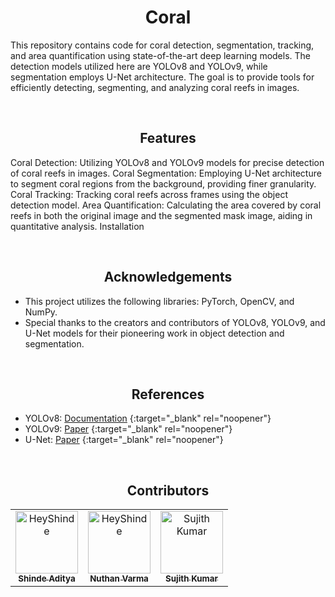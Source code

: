 # <div align="center">Coral</div>
This repository contains code for coral detection, segmentation, tracking, and area quantification using state-of-the-art deep learning models. The detection models utilized here are YOLOv8 and YOLOv9, while segmentation employs U-Net architecture. The goal is to provide tools for efficiently detecting, segmenting, and analyzing coral reefs in images.

</br>

## <div align="center">Features</div>
Coral Detection: Utilizing YOLOv8 and YOLOv9 models for precise detection of coral reefs in images.
Coral Segmentation: Employing U-Net architecture to segment coral regions from the background, providing finer granularity.
Coral Tracking: Tracking coral reefs across frames using the object detection model.
Area Quantification: Calculating the area covered by coral reefs in both the original image and the segmented mask image, aiding in quantitative analysis.
Installation

</br>

## <div align="center">Acknowledgements</div>
- This project utilizes the following libraries: PyTorch, OpenCV, and NumPy.
- Special thanks to the creators and contributors of YOLOv8, YOLOv9, and U-Net models for their pioneering work in object detection and segmentation.

</br>

## <div align="center">References</div>

- YOLOv8: [Documentation](https://github.com/ultralytics/ultralytics) {:target="_blank" rel="noopener"}
- YOLOv9: [Paper](https://arxiv.org/abs/2402.13616) {:target="_blank" rel="noopener"}
- U-Net: [Paper](https://arxiv.org/abs/1505.04597) {:target="_blank" rel="noopener"}

</br>

## <div align="center">Contributors</div>

<!-- readme: contributors -start -->
<table align="center">
<tr align="center">
    <td align="center">
        <a href="https://github.com/HeyShinde">
            <img src="https://avatars.githubusercontent.com/u/91674742?v=4" width="100;" alt="HeyShinde" target="_blank"/>
            <br />
            <sub><b>Shinde Aditya</b></sub>
        </a>
    </td>
  <td align="center">
        <a href="https://github.com/HeyShinde">
            <img src="https://avatars.githubusercontent.com/u/91674742?v=4" width="100;" alt="HeyShinde" target="_blank"/>
            <br />
            <sub><b>Nuthan Varma</b></sub>
        </a>
    </td>
  <td align="center">
        <a href="https://github.com/sujithkumar2003">
            <img src="https://avatars.githubusercontent.com/u/100142128?v=4" width="100;" alt="Sujith Kumar" target="_blank"/>
            <br />
            <sub><b>Sujith Kumar</b></sub>
        </a>
    </td>
    </tr>
</table>
